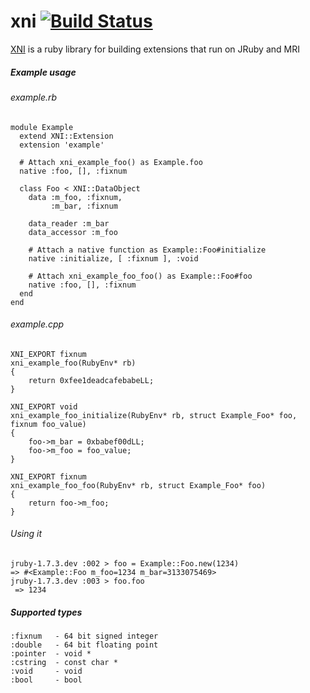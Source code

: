 xni [![Build Status](https://travis-ci.org/wmeissner/xni.png)](https://travis-ci.org/wmeissner/xni)
======

[XNI](https://github.com/wmeissner/xni) is a ruby library for building extensions that run on JRuby and MRI

##### Example usage
###### example.rb

    module Example
	  extend XNI::Extension
	  extension 'example'
	
	  # Attach xni_example_foo() as Example.foo
	  native :foo, [], :fixnum
	   
	  class Foo < XNI::DataObject
	    data :m_foo, :fixnum,
	         :m_bar, :fixnum
	    
	    data_reader :m_bar
	    data_accessor :m_foo
	
	    # Attach a native function as Example::Foo#initialize
	    native :initialize, [ :fixnum ], :void
	    
	    # Attach xni_example_foo_foo() as Example::Foo#foo
	    native :foo, [], :fixnum
	  end
    end
    
###### example.cpp

    XNI_EXPORT fixnum
    xni_example_foo(RubyEnv* rb)
    {
        return 0xfee1deadcafebabeLL;
    }

    XNI_EXPORT void 
    xni_example_foo_initialize(RubyEnv* rb, struct Example_Foo* foo, fixnum foo_value)
    {
        foo->m_bar = 0xbabef00dLL;
        foo->m_foo = foo_value;
    }
    
    XNI_EXPORT fixnum
    xni_example_foo_foo(RubyEnv* rb, struct Example_Foo* foo)
    {
        return foo->m_foo;
    }
    
###### Using it

    jruby-1.7.3.dev :002 > foo = Example::Foo.new(1234)
    => #<Example::Foo m_foo=1234 m_bar=3133075469> 
    jruby-1.7.3.dev :003 > foo.foo
     => 1234     

##### Supported types
    :fixnum   - 64 bit signed integer
    :double   - 64 bit floating point
    :pointer  - void *    
    :cstring  - const char *
    :void     - void
    :bool     - bool
